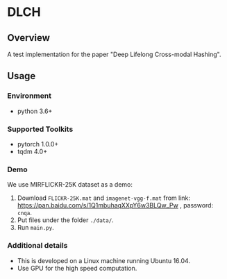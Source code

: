 # DLCH
## Overview
A test implementation for the paper "Deep Lifelong Cross-modal Hashing".


## Usage
### Environment
- python 3.6+
		
### Supported Toolkits
- pytorch 1.0.0+
- tqdm 4.0+

### Demo
We use MIRFLICKR-25K dataset as a demo:
1. Download  `FLICKR-25K.mat` and `imagenet-vgg-f.mat` from link: https://pan.baidu.com/s/1Q1mbuhaqXXpY6w3BLQw_Pw , password: `cnqa`.
2. Put files under the folder `./data/`.
3. Run `main.py`.

### Additional details
- This is developed on a Linux machine running Ubuntu 16.04.
- Use GPU for the high speed computation.
